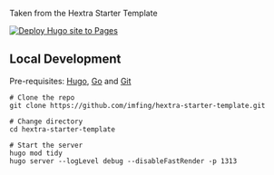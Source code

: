 Taken from the Hextra Starter Template

[![Deploy Hugo site to Pages](https://github.com/hedche/devops-cheatsheet/actions/workflows/pages.yaml/badge.svg)](https://github.com/imfing/hextra-starter-template/actions/workflows/pages.yaml)

## Local Development

Pre-requisites: [Hugo](https://gohugo.io/getting-started/installing/), [Go](https://golang.org/doc/install) and [Git](https://git-scm.com)

```shell
# Clone the repo
git clone https://github.com/imfing/hextra-starter-template.git

# Change directory
cd hextra-starter-template

# Start the server
hugo mod tidy
hugo server --logLevel debug --disableFastRender -p 1313
```
